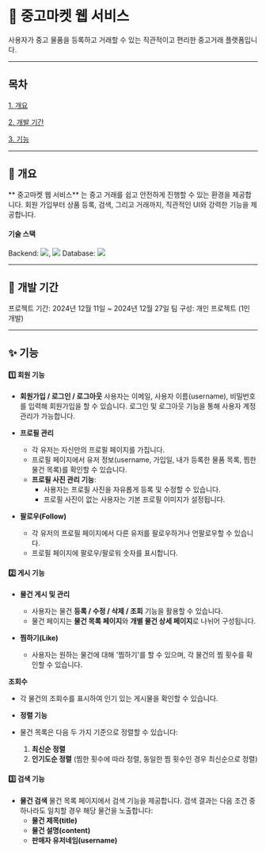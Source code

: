 # 🛒 중고마켓 웹 서비스
사용자가 중고 물품을 등록하고 거래할 수 있는 직관적이고 편리한 중고거래 플랫폼입니다.

----

## 목차
[ 1. 개요 ](#1-개요)

[ 2. 개발 기간 ](#2-개발-기간)

[ 3. 기능 ](#3-기능)

---

## 📌 개요
** 중고마켓 웹 서비스** 는 중고 거래를 쉽고 안전하게 진행할 수 있는 환경을 제공합니다.
회원 가입부터 상품 등록, 검색, 그리고 거래까지, 직관적인 UI와 강력한 기능을 제공합니다.

#### 기술 스택
Backend: <img src="https://img.shields.io/badge/DJango?style=for-the-badge&logo=Django&logoColor=#092E20">, <img src="https://img.shields.io/badge/Python?style=for-the-badge&logo=Python&logoColor=#3776AB">
Database: <img src="https://img.shields.io/badge/SQLite?style=for-the-badge&logo=SQLite&logoColor=#003B57">

---

## 📅 개발 기간
프로젝트 기간: 2024년 12월 11일 ~ 2024년 12월 27일
팀 구성: 개인 프로젝트 (1인 개발)

---

## ✨ 기능
#### 1️⃣ 회원 기능
* **회원가입 / 로그인 / 로그아웃**
  사용자는 이메일, 사용자 이름(username), 비밀번호를 입력해 회원가입을 할 수 있습니다.
  로그인 및 로그아웃 기능을 통해 사용자 계정 관리가 가능합니다.

* **프로필 관리**
  * 각 유저는 자신만의 프로필 페이지를 가집니다.
  * 프로필 페이지에서 유저 정보(username, 가입일, 내가 등록한 물품 목록, 찜한 물건 목록)를 확인할 수 있습니다.
  * **프로필 사진 관리 기능**:
    * 사용자는 프로필 사진을 자유롭게 등록 및 수정할 수 있습니다.
    * 프로필 사진이 없는 사용자는 기본 프로필 이미지가 설정됩니다.

* **팔로우(Follow)**
  * 각 유저의 프로필 페이지에서 다른 유저를 팔로우하거나 언팔로우할 수 있습니다.
  * 프로필 페이지에 팔로우/팔로워 숫자를 표시합니다.

#### 2️⃣ 게시 기능
* **물건 게시 및 관리**
  * 사용자는 물건 **등록 / 수정 / 삭제 / 조회** 기능을 활용할 수 있습니다.
  * 물건 페이지는 **물건 목록 페이지**와 **개별 물건 상세 페이지**로 나뉘어 구성됩니다.

* **찜하기(Like)**
  * 사용자는 원하는 물건에 대해 '찜하기'를 할 수 있으며, 각 물건의 찜 횟수를 확인할 수 있습니다.

**조회수**
  * 각 물건의 조회수를 표시하여 인기 있는 게시물을 확인할 수 있습니다.

* **정렬 기능**
* 물건 목록은 다음 두 가지 기준으로 정렬할 수 있습니다:
  1. **최신순 정렬**
  2. **인기도순 정렬** (찜한 횟수에 따라 정렬, 동일한 찜 횟수인 경우 최신순으로 정렬)

#### 3️⃣ 검색 기능
* **물건 검색**
  물건 목록 페이지에서 검색 기능을 제공합니다.
  검색 결과는 다음 조건 중 하나라도 일치할 경우 해당 물건을 노출합니다:
    * **물건 제목(title)**
    * **물건 설명(content)**
    * **판매자 유저네임(username)**

